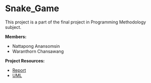# Snake_Game

This project is a part of the final project in Programming Methodology subject.

**Members:**
- Nattapong Anansomsin  
- Waranthorn Chansawang  

**Project Resources:**
- [Report](Report.pdf)
- [UML](UML.png)
